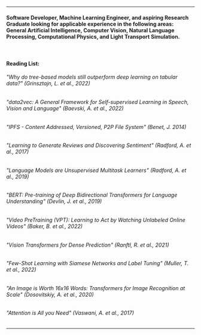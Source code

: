 ___
#### Software Developer, Machine Learning Engineer, and aspiring Research Graduate looking for applicable experience in the following areas: General Artificial Intelligence, Computer Vision, Natural Language Processing, Computational Physics, and Light Transport Simulation.

<br>

#### Reading List:
###### *"Why do tree-based models still outperform deep learning on tabular data?" (Grinsztajn, L. et al., 2022)* <br>
###### *"data2vec: A General Framework for Self-supervised Learning in Speech, Vision and Language" (Baevski, A. et al., 2022)* <br>
###### *"IPFS - Content Addressed, Versioned, P2P File System" (Benet, J. 2014)* <br>
###### *"Learning to Generate Reviews and Discovering Sentiment" (Radford, A. et al., 2017)* <br>
###### *"Language Models are Unsupervised Multitask Learners" (Radford, A. et al., 2019)* <br>
###### *"BERT: Pre-training of Deep Bidirectional Transformers for Language Understanding" (Devlin, J. et al., 2019)* <br>
###### *"Video PreTraining (VPT): Learning to Act by Watching Unlabeled Online Videos" (Baker, B. et al., 2022)* <br>
###### *"Vision Transformers for Dense Prediction" (Ranftl, R. et al., 2021)* <br>
###### *"Few-Shot Learning with Siamese Networks and Label Tuning" (Muller, T. et al., 2022)* <br>
###### *"An Image is Worth 16x16 Words: Transformers for Image Recognition at Scale" (Dosovitskiy, A. et al., 2020)* <br>
###### *"Attention is All you Need" (Vaswani, A. et al., 2017)* <br>
___
